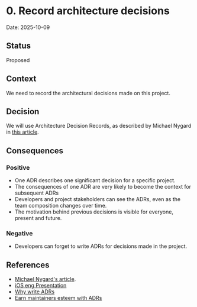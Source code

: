 # 0. Record architecture decisions

Date: 2025-10-09

## Status

Proposed

## Context

We need to record the architectural decisions made on this project.

## Decision

We will use Architecture Decision Records, as described by Michael Nygard in [this article](http://thinkrelevance.com/blog/2011/11/15/documenting-architecture-decisions).

## Consequences

### Positive
- One ADR describes one significant decision for a specific project.
- The consequences of one ADR are very likely to become the context for subsequent ADRs
- Developers and project stakeholders can see the ADRs, even as the team composition changes over time.
- The motivation behind previous decisions is visible for everyone, present and future.

### Negative
- Developers can forget to write ADRs for decisions made in the project.

## References
- [Michael Nygard's article](http://thinkrelevance.com/blog/2011/11/15/documenting-architecture-decisions).
- [iOS eng Presentation](https://docs.google.com/presentation/d/1hnA-TbBiXVbEdkLyxoAAyAwZrIYBjbkBu7-Egisk_GA/edit?usp=sharing)
- [Why write ADRs](https://github.blog/engineering/architecture-optimization/why-write-adrs/)
- [Earn maintainers esteem with ADRs](https://understandlegacycode.com/blog/earn-maintainers-esteem-with-adrs/#adrs-are-simple-markdown-files)
